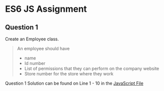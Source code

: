 # ES6 JS Assignment

## Question 1

 Create an Employee class.
> An employee should have
 >  * name
 > * Id number
 >  * List of permissions that they can perform on the company website
 >  * Store number for the store where they work

Question 1 Solution can be found on Line 1 - 10 in the [JavaScript File](es6-js-assignment/main.js)

